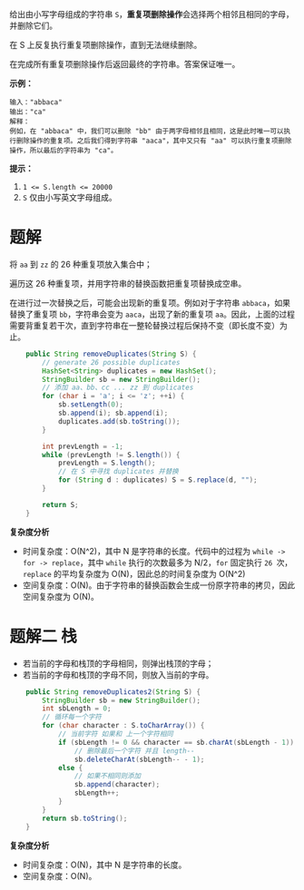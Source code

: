给出由小写字母组成的字符串 `S`，**重复项删除操作**会选择两个相邻且相同的字母，并删除它们。

在 S 上反复执行重复项删除操作，直到无法继续删除。

在完成所有重复项删除操作后返回最终的字符串。答案保证唯一。

**示例：**

```
输入："abbaca"
输出："ca"
解释：
例如，在 "abbaca" 中，我们可以删除 "bb" 由于两字母相邻且相同，这是此时唯一可以执行删除操作的重复项。之后我们得到字符串 "aaca"，其中又只有 "aa" 可以执行重复项删除操作，所以最后的字符串为 "ca"。
```

**提示：**

1. `1 <= S.length <= 20000`
2. `S` 仅由小写英文字母组成。

# 题解

将 `aa` 到 `zz` 的 26 种重复项放入集合中；

遍历这 26 种重复项，并用字符串的替换函数把重复项替换成空串。

在进行过一次替换之后，可能会出现新的重复项。例如对于字符串 `abbaca`，如果替换了重复项 `bb`，字符串会变为 `aaca`，出现了新的重复项 `aa`。因此，上面的过程需要背重复若干次，直到字符串在一整轮替换过程后保持不变（即长度不变）为止。

```java
    public String removeDuplicates(String S) {
        // generate 26 possible duplicates
        HashSet<String> duplicates = new HashSet();
        StringBuilder sb = new StringBuilder();
        // 添加 aa、bb、cc ... zz 到 duplicates
        for (char i = 'a'; i <= 'z'; ++i) {
            sb.setLength(0);
            sb.append(i); sb.append(i);
            duplicates.add(sb.toString());
        }

        int prevLength = -1;
        while (prevLength != S.length()) {
            prevLength = S.length();
            // 在 S 中寻找 duplicates 并替换
            for (String d : duplicates) S = S.replace(d, "");
        }

        return S;
    }
```

**复杂度分析**

- 时间复杂度：O(N^2)，其中 N 是字符串的长度。代码中的过程为 `while -> for -> replace`，其中 `while` 执行的次数最多为 N/2，`for` 固定执行 `26 `次，`replace` 的平均复杂度为 O(N)，因此总的时间复杂度为 O(N^2)
- 空间复杂度：O(N)。由于字符串的替换函数会生成一份原字符串的拷贝，因此空间复杂度为 O(N)。

# 题解二 栈

- 若当前的字母和栈顶的字母相同，则弹出栈顶的字母；
- 若当前的字母和栈顶的字母不同，则放入当前的字母。

```java
    public String removeDuplicates2(String S) {
        StringBuilder sb = new StringBuilder();
        int sbLength = 0;
        // 循环每一个字符
        for (char character : S.toCharArray()) {
            // 当前字符 如果和 上一个字符相同
            if (sbLength != 0 && character == sb.charAt(sbLength - 1))
                // 删除最后一个字符 并且 length--
                sb.deleteCharAt(sbLength-- - 1);
            else {
                // 如果不相同则添加
                sb.append(character);
                sbLength++;
            }
        }
        return sb.toString();
    }
```

**复杂度分析**

- 时间复杂度：O(N)，其中 N 是字符串的长度。
- 空间复杂度：O(N)。